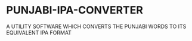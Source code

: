 # PUNJABI-IPA-CONVERTER
A UTILITY SOFTWARE WHICH CONVERTS THE PUNJABI WORDS TO ITS EQUIVALENT IPA FORMAT
